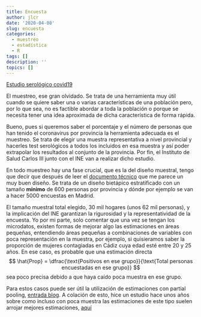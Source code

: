 ```yaml
---
title: Encuesta
author: jlcr
date: '2020-04-08'
slug: encuesta
categories:
  - muestreo
  - estadística
  - R
tags: []
description: ''
topics: []
---
```



[Estudio serológico covid19](https://elpais.com/sociedad/2020-04-07/el-gobierno-planea-hacer-test-a-30000-familias-para-conocer-la-expansion-del-coronavirus-en-espana.html)

El muestreo, ese gran olvidado. Se trata de una herramienta muy útil cuando se quiere saber una o varias características de una población pero, por lo que sea, no es factible abordar a toda la población o porque se necesita tener una idea aproximada de dicha característica de forma rápida.

Bueno, pues si queremos saber el porcentaje y el número de personas que han tenido el coronavirus por provincia la herramienta adecuada es el muestreo. Se trata de elegir una muestra representativa a nivel provincial y hacerles test serológicos a todos los incluidos en esa muestra y así poder extrapolar los resultados al conjunto de la provincia.  Por fin, el Instituto de Salud Carlos III junto con el INE van a realizar dicho estudio. 

En todo muestreo hay una fase crucial, que es la del diseño muestral, tengo que decir que después de leer el [documento técnico](http://cadenaser00.epimg.net/descargables/2020/04/06/9e8cf1112ff914621956e1b519130636.pdf) que me parece un muy buen diseño. Se trata de un diseño bietápico estratificado con un tamaño **mínimo** de 600 personas por provincia y dónde por ejemplo se van a hacer 5000 encuestas en Madrid. 

El tamaño muestral total elegido, 30 mil hogares (unos 62 mil personas), y la implicación del INE garantizan la rigurosidad y la representatividad de la encuesta. Yo por mi parte, solo comentar que una vez se tengan los microdatos, existen formas de mejorar algo las estimaciones en áreas pequeñas, entendiendo áreas pequeñas a combinaciones de variables con poca representación en la muestra, por ejemplo, si quisieramos saber la proporción de mujeres contagiadas en Cádiz cuya edad esté entre 20 y 25 años. En ese caso, es probable que una estimación directa  
$$ \hat{Prop} = \dfrac{\text{Positivos en ese grupo}}{\text{Total personas encuestadas en ese grupo}} $$
sea poco precisa debido a que haya caído poca muestra en ese grupo. 

Para estos casos puede ser útil la utilización de estimaciones con partial pooling, [entrada blog](https://muestrear-no-es-pecado.netlify.com/2019/02/03/partial-pooling/). A colación de esto, hice un estudio hace unos años sobre como incluso con poca muestra las estimaciones de este tipo suelen arrojar mejores estimaciones, [aquí](https://rpubs.com/joscani/modmixtosepa)




